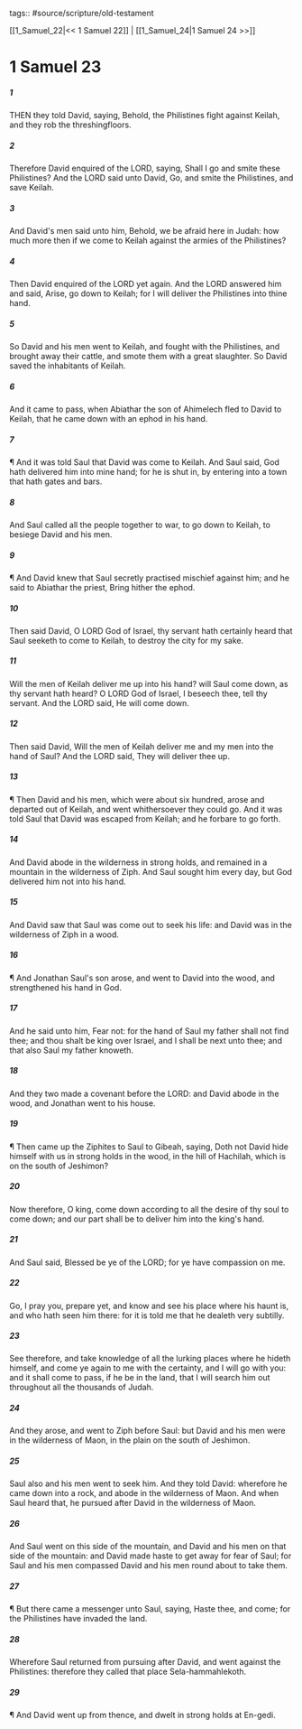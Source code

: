tags:: #source/scripture/old-testament

[[1_Samuel_22|<< 1 Samuel 22]] | [[1_Samuel_24|1 Samuel 24 >>]]

# 1 Samuel 23

##### 1

THEN they told David, saying, Behold, the Philistines fight against Keilah, and they rob the threshingfloors.

##### 2

Therefore David enquired of the LORD, saying, Shall I go and smite these Philistines? And the LORD said unto David, Go, and smite the Philistines, and save Keilah.

##### 3

And David's men said unto him, Behold, we be afraid here in Judah: how much more then if we come to Keilah against the armies of the Philistines?

##### 4

Then David enquired of the LORD yet again. And the LORD answered him and said, Arise, go down to Keilah; for I will deliver the Philistines into thine hand.

##### 5

So David and his men went to Keilah, and fought with the Philistines, and brought away their cattle, and smote them with a great slaughter. So David saved the inhabitants of Keilah.

##### 6

And it came to pass, when Abiathar the son of Ahimelech fled to David to Keilah, that he came down with an ephod in his hand.

##### 7

¶ And it was told Saul that David was come to Keilah. And Saul said, God hath delivered him into mine hand; for he is shut in, by entering into a town that hath gates and bars.

##### 8

And Saul called all the people together to war, to go down to Keilah, to besiege David and his men.

##### 9

¶ And David knew that Saul secretly practised mischief against him; and he said to Abiathar the priest, Bring hither the ephod.

##### 10

Then said David, O LORD God of Israel, thy servant hath certainly heard that Saul seeketh to come to Keilah, to destroy the city for my sake.

##### 11

Will the men of Keilah deliver me up into his hand? will Saul come down, as thy servant hath heard? O LORD God of Israel, I beseech thee, tell thy servant. And the LORD said, He will come down.

##### 12

Then said David, Will the men of Keilah deliver me and my men into the hand of Saul? And the LORD said, They will deliver thee up.

##### 13

¶ Then David and his men, which were about six hundred, arose and departed out of Keilah, and went whithersoever they could go. And it was told Saul that David was escaped from Keilah; and he forbare to go forth.

##### 14

And David abode in the wilderness in strong holds, and remained in a mountain in the wilderness of Ziph. And Saul sought him every day, but God delivered him not into his hand.

##### 15

And David saw that Saul was come out to seek his life: and David was in the wilderness of Ziph in a wood.

##### 16

¶ And Jonathan Saul's son arose, and went to David into the wood, and strengthened his hand in God.

##### 17

And he said unto him, Fear not: for the hand of Saul my father shall not find thee; and thou shalt be king over Israel, and I shall be next unto thee; and that also Saul my father knoweth.

##### 18

And they two made a covenant before the LORD: and David abode in the wood, and Jonathan went to his house.

##### 19

¶ Then came up the Ziphites to Saul to Gibeah, saying, Doth not David hide himself with us in strong holds in the wood, in the hill of Hachilah, which is on the south of Jeshimon?

##### 20

Now therefore, O king, come down according to all the desire of thy soul to come down; and our part shall be to deliver him into the king's hand.

##### 21

And Saul said, Blessed be ye of the LORD; for ye have compassion on me.

##### 22

Go, I pray you, prepare yet, and know and see his place where his haunt is, and who hath seen him there: for it is told me that he dealeth very subtilly.

##### 23

See therefore, and take knowledge of all the lurking places where he hideth himself, and come ye again to me with the certainty, and I will go with you: and it shall come to pass, if he be in the land, that I will search him out throughout all the thousands of Judah.

##### 24

And they arose, and went to Ziph before Saul: but David and his men were in the wilderness of Maon, in the plain on the south of Jeshimon.

##### 25

Saul also and his men went to seek him. And they told David: wherefore he came down into a rock, and abode in the wilderness of Maon. And when Saul heard that, he pursued after David in the wilderness of Maon.

##### 26

And Saul went on this side of the mountain, and David and his men on that side of the mountain: and David made haste to get away for fear of Saul; for Saul and his men compassed David and his men round about to take them.

##### 27

¶ But there came a messenger unto Saul, saying, Haste thee, and come; for the Philistines have invaded the land.

##### 28

Wherefore Saul returned from pursuing after David, and went against the Philistines: therefore they called that place Sela-hammahlekoth.

##### 29

¶ And David went up from thence, and dwelt in strong holds at En-gedi.
